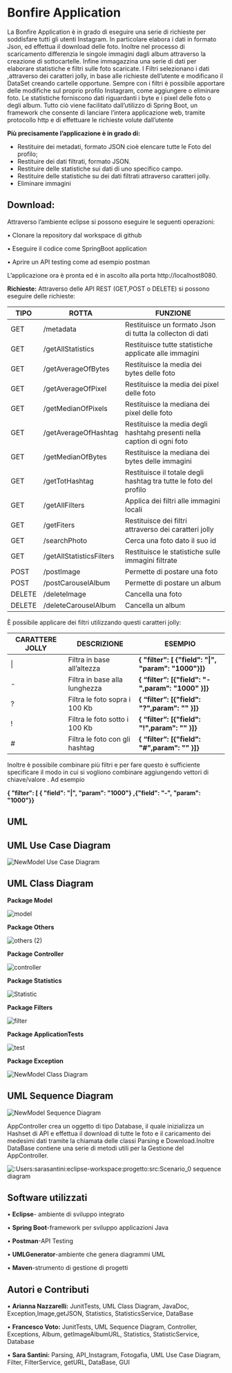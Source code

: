 # Bonfire Application

La Bonfire Application è in grado di eseguire una serie di richieste per soddisfare tutti gli utenti Instagram. In particolare elabora i dati in formato Json, ed effettua il download delle foto. Inoltre nel processo di scaricamento  differenzia le singole immagini dagli album attraverso la creazione di sottocartelle. Infine immagazzina una serie di dati per elaborare statistiche e filtri sulle foto scaricate. I Filtri selezionano i dati ,attraverso dei caratteri jolly, in base alle richieste dell’utente e modificano il DataSet creando cartelle opportune. Sempre con i filtri è possibile apportare delle modifiche sul proprio profilo Instagram, come aggiungere o eliminare foto. Le statistiche forniscono dati riguardanti i byte e i pixel delle foto o degli album. 
Tutto ciò viene facilitato  dall’utilizzo di Spring Boot, un  framework che consente di lanciare l’intera applicazione web, tramite protocollo http e di effettuare le richieste volute dall’utente 

**Più precisamente l’applicazione è in grado di:**
- Restituire dei metadati, formato JSON cioè elencare tutte le Foto del profilo;
- Restituire dei dati filtrati, formato JSON.
- Restituire delle statistiche sui dati di uno specifico campo.
- Restituire delle statistiche su dei dati filtrati attraverso caratteri jolly.
- Eliminare immagini

## Download:
Attraverso l’ambiente eclipse si possono eseguire le seguenti operazioni:

•	Clonare la repository dal workspace di github 

•	Eseguire il codice come SpringBoot application

•	Aprire un API testing come ad esempio postman

L’applicazione ora è pronta ed è in ascolto alla porta http://localhost8080.

**Richieste:**
Attraverso delle API REST (GET,POST o DELETE) si possono eseguire delle richieste:


TIPO | ROTTA | FUNZIONE
-- | -- | --
GET | /metadata | Restituisce un formato Json di tutta la collecton di dati
GET | /getAllStatistics | Restituisce tutte statistiche applicate alle immagini
GET | /getAverageOfBytes | Restituisce la media dei bytes delle foto
GET | /getAverageOfPixel | Restituisce la media dei pixel delle foto
GET | /getMedianOfPixels | Restituisce la mediana dei pixel delle foto
GET | /getAverageOfHashtag | Restituisce la media degli hashtahg presenti nella caption di ogni foto
GET | /getMedianOfBytes | Restituisce la mediana dei bytes delle immagini
GET | /getTotHashtag | Restituisce il totale degli hashtag tra tutte le foto del profilo
GET | /getAllFilters | Applica dei filtri alle immagini locali
GET | /getFiters | Restituisce dei filtri attraverso dei caratteri jolly
GET | /searchPhoto | Cerca una foto dato il suo id
GET | /getAllStatisticsFilters | Restituisce le statistiche sulle immagini filtrate
POST | /postImage | Permette di postare una foto
POST | /postCarouselAlbum | Permette di postare un album
DELETE | /deleteImage | Cancella una foto
DELETE | /deleteCarouselAlbum | Cancella un album

È possibile applicare dei filtri utilizzando questi caratteri jolly:

CARATTERE JOLLY | DESCRIZIONE | ESEMPIO
-- | -- | --
\| | Filtra in base all’altezza | **{ "filter": [ {"field": "\|", "param": "1000"}]}**
-| Filtra in base alla lunghezza | **{ “filter”: [{"field": "-",param": "1000" }]}**
?| Filtra le foto sopra i 100 Kb | **{ “filter”: [{"field": "?",param": "" }]}**
!| Filtra le foto sotto i 100 Kb | **{ “filter”: [{"field": "!",param": "" }]}**
#| Filtra le foto con gli hashtag | **{ “filter”: [{"field": "#",param": "" }]}**



Inoltre è possibile combinare più filtri e per fare questo è sufficiente specificare il modo in cui si vogliono combinare aggiungendo vettori di chiave/valore  .
Ad esempio

**{ "filter": [ { "field": "|", "param": "1000"} ,{"field": "-", "param": "1000"}}**

## UML

## UML Use Case Diagram

![NewModel Use Case Diagram](https://user-images.githubusercontent.com/64470414/84430752-77fe9b80-ac2a-11ea-963f-b19d36e2ee5e.jpg)

## UML Class Diagram
**Package Model**

![model](https://user-images.githubusercontent.com/64470414/84430172-90ba8180-ac29-11ea-9289-62a90faca84f.jpg)

**Package Others**

![others (2)](https://user-images.githubusercontent.com/64470414/84476489-85e60800-ac8e-11ea-9bd1-614e95267534.jpg)

**Package Controller**

![controller](https://user-images.githubusercontent.com/64470414/84430908-b09e7500-ac2a-11ea-9b0c-dcd1ed1ab25c.jpg)

**Package Statistics**

![Statistic](https://user-images.githubusercontent.com/64470414/84430970-cd3aad00-ac2a-11ea-9fb8-182295a2b902.jpg)

**Package Filters**

![filter](https://user-images.githubusercontent.com/64470414/84431036-e6435e00-ac2a-11ea-9892-992a0ba79887.jpg)

**Package ApplicationTests**

![test](https://user-images.githubusercontent.com/64470414/84431114-0d019480-ac2b-11ea-8891-d23ef7d89476.jpg)

**Package Exception**

![NewModel Class Diagram](https://user-images.githubusercontent.com/64470414/84431180-299dcc80-ac2b-11ea-891c-cf189d71527e.jpg)


## UML Sequence Diagram	

![NewModel Sequence Diagram](https://user-images.githubusercontent.com/64470414/84430014-5d77f280-ac29-11ea-9df8-ff2166523498.jpg)

AppController crea un oggetto di tipo Database, il quale inizializza un Hashset di API e effettua il download di tutte le foto e il caricamento dei medesimi dati tramite la chiamata delle classi Parsing e Download.Inoltre DataBase contiene una serie di metodi utili per la Gestione del AppController.

![:Users:sarasantini:eclipse-workspace:progetto:src:Scenario_0 sequence diagram](https://user-images.githubusercontent.com/64470414/84172478-5a8bcf00-aa7c-11ea-9a30-9b41b7c459a6.jpg)

## Software utilizzati
•	**Eclipse**- ambiente di sviluppo integrato

•	**Spring Boot**-framework per sviluppo applicazioni Java

•	**Postman**-API Testing

•	**UMLGenerator**-ambiente che genera diagrammi UML

•	**Maven**-strumento di gestione di progetti

## Autori e Contributi
•	**Arianna Nazzarelli:** JunitTests, UML Class Diagram, JavaDoc, Exception,Image,getJSON, Statistics, StatisticsService, DataBase

•	**Francesco Voto:** JunitTests, UML Sequence Diagram, Controller, Exceptions, Album, 
getImageAlbumURL, Statistics, StatisticService, Database

•	**Sara Santini:** Parsing, API_Instagram, Fotogafia, UML Use Case Diagram, Filter, FilterService, getURL, DataBase, GUI

